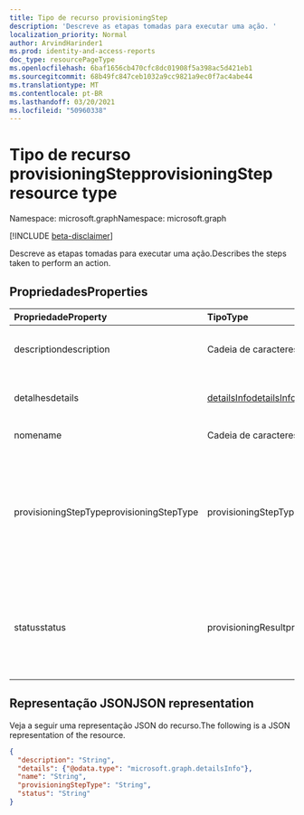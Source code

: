 ```yaml
---
title: Tipo de recurso provisioningStep
description: 'Descreve as etapas tomadas para executar uma ação. '
localization_priority: Normal
author: ArvindHarinder1
ms.prod: identity-and-access-reports
doc_type: resourcePageType
ms.openlocfilehash: 6baf1656cb470cfc8dc01908f5a398ac5d421eb1
ms.sourcegitcommit: 68b49fc847ceb1032a9cc9821a9ec0f7ac4abe44
ms.translationtype: MT
ms.contentlocale: pt-BR
ms.lasthandoff: 03/20/2021
ms.locfileid: "50960338"
---
```

# <a name="provisioningstep-resource-type"></a><span data-ttu-id="fb4a3-103">Tipo de recurso provisioningStep</span><span class="sxs-lookup"><span data-stu-id="fb4a3-103">provisioningStep resource type</span></span>

<span data-ttu-id="fb4a3-104">Namespace: microsoft.graph</span><span class="sxs-lookup"><span data-stu-id="fb4a3-104">Namespace: microsoft.graph</span></span>

[!INCLUDE [beta-disclaimer](../../includes/beta-disclaimer.md)]

<span data-ttu-id="fb4a3-105">Descreve as etapas tomadas para executar uma ação.</span><span class="sxs-lookup"><span data-stu-id="fb4a3-105">Describes the steps taken to perform an action.</span></span>

## <a name="properties"></a><span data-ttu-id="fb4a3-106">Propriedades</span><span class="sxs-lookup"><span data-stu-id="fb4a3-106">Properties</span></span>

| <span data-ttu-id="fb4a3-107">Propriedade</span><span class="sxs-lookup"><span data-stu-id="fb4a3-107">Property</span></span>     | <span data-ttu-id="fb4a3-108">Tipo</span><span class="sxs-lookup"><span data-stu-id="fb4a3-108">Type</span></span>        | <span data-ttu-id="fb4a3-109">Descrição</span><span class="sxs-lookup"><span data-stu-id="fb4a3-109">Description</span></span> |
|:-------------|:------------|:------------|
|<span data-ttu-id="fb4a3-110">description</span><span class="sxs-lookup"><span data-stu-id="fb4a3-110">description</span></span>|<span data-ttu-id="fb4a3-111">Cadeia de caracteres</span><span class="sxs-lookup"><span data-stu-id="fb4a3-111">String</span></span>|<span data-ttu-id="fb4a3-112">Resumo do que ocorreu durante a etapa.</span><span class="sxs-lookup"><span data-stu-id="fb4a3-112">Summary of what occurred during the step.</span></span>|
|<span data-ttu-id="fb4a3-113">detalhes</span><span class="sxs-lookup"><span data-stu-id="fb4a3-113">details</span></span>|[<span data-ttu-id="fb4a3-114">detailsInfo</span><span class="sxs-lookup"><span data-stu-id="fb4a3-114">detailsInfo</span></span>](detailsinfo.md)|<span data-ttu-id="fb4a3-115">Detalhes do que ocorreu durante a etapa.</span><span class="sxs-lookup"><span data-stu-id="fb4a3-115">Details of what occurred during the step.</span></span>|
|<span data-ttu-id="fb4a3-116">nome</span><span class="sxs-lookup"><span data-stu-id="fb4a3-116">name</span></span>|<span data-ttu-id="fb4a3-117">Cadeia de caracteres</span><span class="sxs-lookup"><span data-stu-id="fb4a3-117">String</span></span>|<span data-ttu-id="fb4a3-118">Nome da etapa.</span><span class="sxs-lookup"><span data-stu-id="fb4a3-118">Name of the step.</span></span>|
|<span data-ttu-id="fb4a3-119">provisioningStepType</span><span class="sxs-lookup"><span data-stu-id="fb4a3-119">provisioningStepType</span></span>|<span data-ttu-id="fb4a3-120">provisioningStepType</span><span class="sxs-lookup"><span data-stu-id="fb4a3-120">provisioningStepType</span></span>| <span data-ttu-id="fb4a3-121">Tipo de etapa.</span><span class="sxs-lookup"><span data-stu-id="fb4a3-121">Type of step.</span></span> <span data-ttu-id="fb4a3-122">Os valores possíveis são: `import`, `scoping`, `matching`, `processing`, `referenceResolution`, `export`, `unknownFutureValue`.</span><span class="sxs-lookup"><span data-stu-id="fb4a3-122">Possible values are: `import`, `scoping`, `matching`, `processing`, `referenceResolution`, `export`, `unknownFutureValue`.</span></span>|
|<span data-ttu-id="fb4a3-123">status</span><span class="sxs-lookup"><span data-stu-id="fb4a3-123">status</span></span>|<span data-ttu-id="fb4a3-124">provisioningResult</span><span class="sxs-lookup"><span data-stu-id="fb4a3-124">provisioningResult</span></span>| <span data-ttu-id="fb4a3-125">Status da etapa.</span><span class="sxs-lookup"><span data-stu-id="fb4a3-125">Status of the step.</span></span> <span data-ttu-id="fb4a3-126">Os valores possíveis são: `success` , , , , `warning`  `failure` `skipped` `unknownFutureValue` .</span><span class="sxs-lookup"><span data-stu-id="fb4a3-126">Possible values are: `success`, `warning`,  `failure`, `skipped`, `unknownFutureValue`.</span></span>|

## <a name="json-representation"></a><span data-ttu-id="fb4a3-127">Representação JSON</span><span class="sxs-lookup"><span data-stu-id="fb4a3-127">JSON representation</span></span>

<span data-ttu-id="fb4a3-128">Veja a seguir uma representação JSON do recurso.</span><span class="sxs-lookup"><span data-stu-id="fb4a3-128">The following is a JSON representation of the resource.</span></span>

<!-- {
  "blockType": "resource",
  "optionalProperties": [

  ],
  "@odata.type": "microsoft.graph.provisioningStep",
  "baseType": null
}-->

```json
{
  "description": "String",
  "details": {"@odata.type": "microsoft.graph.detailsInfo"},
  "name": "String",
  "provisioningStepType": "String",
  "status": "String"
}
```

<!-- uuid: 16cd6b66-4b1a-43a1-adaf-3a886856ed98
2019-02-04 14:57:30 UTC -->
<!-- {
  "type": "#page.annotation",
  "description": "provisioningStep resource",
  "keywords": "",
  "section": "documentation",
  "tocPath": ""
}-->


